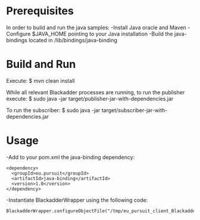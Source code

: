 # Prerequisites

In order to build and run the java samples:
-Install Java oracle and Maven
-Configure $JAVA_HOME pointing to your Java installation
-Build the java-bindings located in /lib/bindings/java-binding

# Build and Run
Execute:
$ mvn clean install

While all relevant Blackadder processes are running, to run the publisher execute:
$ sudo java -jar target/publisher-jar-with-dependencies.jar

To run the subscriber:
$ sudo java -jar target/subscriber-jar-with-dependencies.jar

# Usage
-Add to your pom.xml the java-binding dependency:
```
<dependency>
  <groupId>eu.pursuit</groupId>
  <artifactId>java-binding</artifactId>
  <version>1.0</version>
</dependency>
```
-Instantiate BlackadderWrapper using the following code:
```
BlackadderWrapper.configureObjectFile("/tmp/eu_pursuit_client_BlackadderWrapper.so");
```
